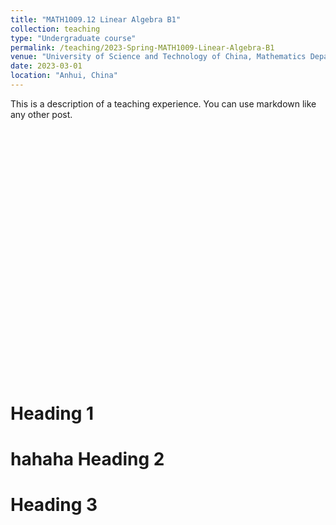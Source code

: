 ```yaml
---
title: "MATH1009.12 Linear Algebra B1"
collection: teaching
type: "Undergraduate course"
permalink: /teaching/2023-Spring-MATH1009-Linear-Algebra-B1
venue: "University of Science and Technology of China, Mathematics Department"
date: 2023-03-01
location: "Anhui, China"
---
```


This is a description of a teaching experience. You can use markdown like any other post.
<div id="graph_al" style="width: 600px; height: 400px;"></div>

<script type="text/javascript">
    // 确保在页面加载后执行
    window.onload = function() {
        var chartDom = document.getElementById('graph_al');
        var myChart = echarts.init(chartDom);
        var option;

        option = {
            tooltip: {},
            backgroundColor: '#00',
            visualMap: {
                show: false,
                dimension: 2,
                min: -1,
                max: 1,
                inRange: {
                    color: [
                        '#313695',
                        '#4575b4',
                        '#74add1',
                        '#abd9e9',
                        '#e0f3f8',
                        '#ffffbf',
                        '#fee090',
                        '#fdae61',
                        '#f46d43',
                        '#d73027',
                        '#a50026'
                    ]
                }
            },
            xAxis3D: {
                type: 'value'
            },
            yAxis3D: {
                type: 'value'
            },
            zAxis3D: {
                type: 'value'
            },
            grid3D: {
                viewControl: {
                    // projection: 'orthographic'
                }
            },
            series: [
                {
                    type: 'surface',
                    wireframe: {
                        // show: false
                    },
                    equation: {
                        x: {
                            step: 0.05
                        },
                        y: {
                            step: 0.05,
                            min: -3
                        },
                        z: function (x, y) {
                            return x + y;
                        }
                    }
                },
                {
                    type: 'surface',
                    wireframe: {
                        // show: false
                    },
                    equation: {
                        x: {
                            step: 0.05
                        },
                        y: {
                            step: 0.05,
                            min: -3,
                        },
                        z: function (x, y) {
                            return -2 * x;
                        }
                    }
                },
                {
                    type: 'surface',
                    wireframe: {
                        // show: false
                    },
                    equation: {
                        x: {
                            step: 0.05
                        },
                        y: {
                            step: 0.05,
                            min: -3
                        },
                        z: function (x, y) {
                            return x - 1;
                        }
                    }
                }
            ]
        };

        myChart.setOption(option);
    };
</script>

Heading 1
======
hahaha
Heading 2
======

Heading 3
======
